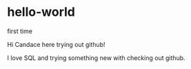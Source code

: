# hello-world
first time

Hi Candace here trying out github!

I love SQL and trying something new with checking out github.  
